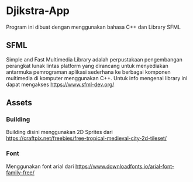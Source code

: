 # Djikstra-App
Program ini dibuat dengan menggunakan bahasa C++ dan Library SFML

## SFML
Simple and Fast Multimedia Library adalah perpustakaan pengembangan perangkat lunak lintas platform yang dirancang untuk menyediakan antarmuka pemrograman aplikasi sederhana ke berbagai komponen multimedia di komputer menggunakan C++. Untuk info mengenai library ini dapat mengakses https://www.sfml-dev.org/
## Assets

### Building
Building disini menggunakan 2D Sprites dari https://craftpix.net/freebies/free-tropical-medieval-city-2d-tileset/

### Font
Menggunakan font arial dari https://www.downloadfonts.io/arial-font-family-free/
